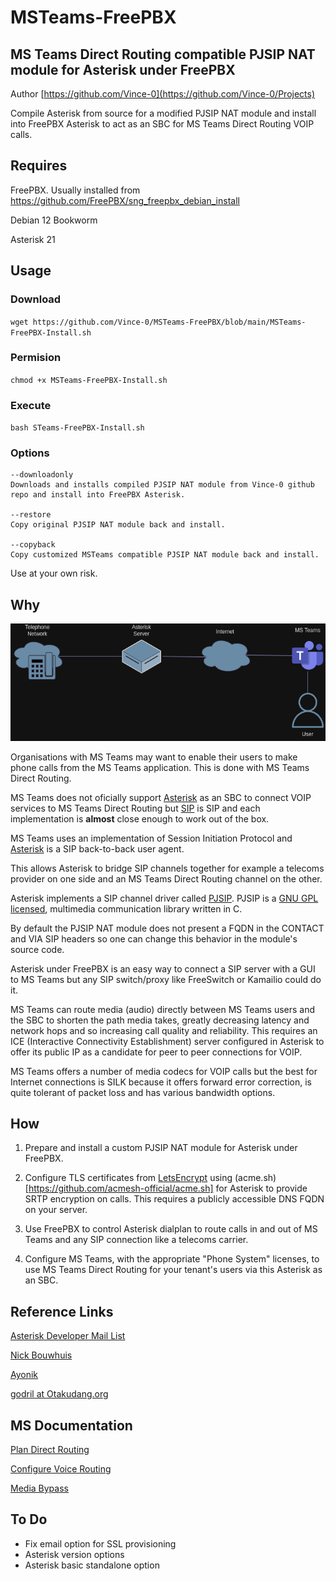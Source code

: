 # MSTeams-FreePBX
## MS Teams Direct Routing compatible PJSIP NAT module for Asterisk under FreePBX

Author [https://github.com/Vince-0](https://github.com/Vince-0/Projects)

Compile Asterisk from source for a modified PJSIP NAT module and install into FreePBX Asterisk to act as an SBC for MS Teams Direct Routing VOIP calls.
  
## Requires
FreePBX. Usually installed from https://github.com/FreePBX/sng_freepbx_debian_install

Debian 12 Bookworm

Asterisk 21

## Usage
### Download

`wget https://github.com/Vince-0/MSTeams-FreePBX/blob/main/MSTeams-FreePBX-Install.sh`

### Permision

`chmod +x MSTeams-FreePBX-Install.sh`

### Execute

`bash STeams-FreePBX-Install.sh`

### Options
```
--downloadonly
Downloads and installs compiled PJSIP NAT module from Vince-0 github repo and install into FreePBX Asterisk.

--restore
Copy original PJSIP NAT module back and install.

--copyback
Copy customized MSTeams compatible PJSIP NAT module back and install.
```

Use at your own risk.

## Why

![alt text](https://github.com/Vince-0/MSTeams-FreePBX/blob/9660cbc6282b76b1156d93897cc81612802bca68/MSTEAMS-Asterisk.png "MS Teams Asterisk Basic")

Organisations with MS Teams may want to enable their users to make phone calls from the MS Teams application. This is done with MS Teams Direct Routing.

MS Teams does not oficially support [Asterisk](https://en.wikipedia.org/wiki/Asterisk_(PBX)) as an SBC to connect VOIP services to MS Teams Direct Routing but [SIP](https://en.wikipedia.org/wiki/Session_Initiation_Protocol) is SIP and each implementation is **almost** close enough to work out of the box.

MS Teams uses an implementation of Session Initiation Protocol and [Asterisk](https://www.asterisk.org/) is a SIP back-to-back user agent. 

This allows Asterisk to bridge SIP channels together for example a telecoms provider on one side and an MS Teams Direct Routing channel on the other.

Asterisk implements a SIP channel driver called [PJSIP](https://github.com/pjsip/pjproject). PJSIP is a [GNU GPL](https://www.gnu.org/) [licensed](https://docs.pjsip.org/en/latest/overview/license_pjsip.html), multimedia communication library written in C.

By default the PJSIP NAT module does not present a FQDN in the CONTACT and VIA SIP headers so one can change this behavior in the module's source code.

Asterisk under FreePBX is an easy way to connect a SIP server with a GUI to MS Teams but any SIP switch/proxy like FreeSwitch or Kamailio could do it.

MS Teams can route media (audio) directly between MS Teams users and the SBC to shorten the path media takes, greatly decreasing latency and network hops and so increasing call quality and reliability. This requires an ICE (Interactive Connectivity Establishment) server configured in Asterisk to offer its public IP as a candidate for peer to peer connections for VOIP.

MS Teams offers a number of media codecs for VOIP calls but the best for Internet connections is SILK because it offers forward error correction, is quite tolerant of packet loss and has various bandwidth options.

## How

1. Prepare and install a custom PJSIP NAT module for Asterisk under FreePBX.

2. Configure TLS certificates from [LetsEncrypt](https://letsencrypt.org/) using (acme.sh)[https://github.com/acmesh-official/acme.sh] for Asterisk to provide SRTP encryption on calls. This requires a publicly accessible DNS FQDN on your server.
  
3. Use FreePBX to control Asterisk dialplan to route calls in and out of MS Teams and any SIP connection like a telecoms carrier.

4. Configure MS Teams, with the appropriate "Phone System" licenses, to use MS Teams Direct Routing for your tenant's users via this Asterisk as an SBC.
   

## Reference Links

[Asterisk Developer Mail List](https://asterisk-dev.digium.narkive.com/ucZYhaLE/asterisk-16-pjsip-invite-contact-field-and-fqdn#post12)

[Nick Bouwhuis](https://nick.bouwhuis.net/posts/2022-01-02-asterisk-as-a-teams-sbc)

[Ayonik](https://www.ayonik.de/blog/item/90-microsoft-teams-direct-routing-with-asterisk-pbx)

[godril at Otakudang.org](https://www.otakudang.org/?p=969)



## MS Documentation

[Plan Direct Routing](https://learn.microsoft.com/en-us/microsoftteams/direct-routing-border-controllers)

[Configure Voice Routing](https://learn.microsoft.com/en-us/microsoftteams/direct-routing-configure#configure-voice-routing)

[Media Bypass](https://learn.microsoft.com/en-us/microsoftteams/direct-routing-plan-media-bypass)



## To Do

- Fix email option for SSL provisioning
- Asterisk version options
- Asterisk basic standalone option
